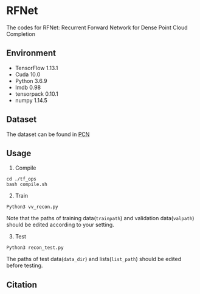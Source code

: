 # RFNet
The codes for RFNet: Recurrent Forward Network for Dense Point Cloud Completion

## Environment
* TensorFlow 1.13.1
* Cuda 10.0
* Python 3.6.9
* lmdb 0.98  
* tensorpack 0.10.1
* numpy 1.14.5

## Dataset
The dataset can be found in [PCN](https://github.com/wentaoyuan/pcn)

## Usage

1. Compile

```
cd ./tf_ops
bash compile.sh
```

2. Train

```
Python3 vv_recon.py
```
Note that the paths of training data(`trainpath`) and validation data(`valpath`) should be edited according to your setting.

3. Test

```
Python3 recon_test.py
```
The paths of test data(`data_dir`) and lists(`list_path`) should be edited before testing.

## Citation


